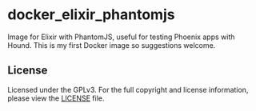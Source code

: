 # docker_elixir_phantomjs
Image for Elixir with PhantomJS, useful for testing Phoenix apps with Hound. This is my first Docker image so suggestions welcome.

## License

Licensed under the GPLv3. For the full copyright and license information, please view the [LICENSE](https://github.com/orenyk/docker_elixir_phantomjs/blob/master/LICENSE) file.
